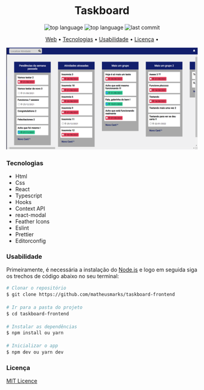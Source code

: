 <h1 align="center">Taskboard</h1>


<p align="center">
  <img alt="top language" src="https://img.shields.io/github/languages/top/matheusmarks/taskboard-frontend.svg" />
  <img alt="top language" src="https://img.shields.io/github/repo-size/matheusmarks/taskboard-frontend.svg" />
  <img alt="last commit" src="https://img.shields.io/github/last-commit/matheusmarks/taskboard-frontend.svg" />
</p>

<p align="center">
 <a href="#web">Web</a> •  
 <a href="#Tecnologias">Tecnologias</a> • 
 <a href="#usabilidade">Usabilidade</a> • 
  <a href="#licença">Licença</a> • 
</p>

<p align="center">
  <img alt="taskboard" src="https://github.com/matheusmarks/images/blob/master/taskboard/taskboardScreenshot.png" />
</p>

<h3>Tecnologias</h3>
  <ul>
    <li>Html</li>
    <li>Css</li>
    <li>React</li>
    <li>Typescript</li>
    <li>Hooks</li>
    <li>Context API</li>
    <li>react-modal</li>
    <li>Feather Icons</li>
    <li>Eslint</li>
    <li>Prettier</li>
    <li>Editorconfig</li>
  </ul>
 
 <h3>Usabilidade</h3>
 <p>Primeiramente, é necessária a instalação do <a href="https://nodejs.org/en/">Node.js</a> e logo em seguida siga os trechos de código abaixo no seu terminal: </p>
 
 ```bash
# Clonar o repositório
$ git clone https://github.com/matheusmarks/taskboard-frontend

# Ir para a pasta do projeto
$ cd taskboard-frontend

# Instalar as dependências
$ npm install ou yarn 

# Inicializar o app
$ npm dev ou yarn dev

```

<h3>Licença</h3>
<a href="https://github.com/matheusmarks/taskboard-frontend/blob/main/LICENSE">MIT Licence</p>
